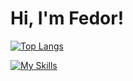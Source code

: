 # Hi, I'm Fedor!

[![Top Langs](https://github-readme-stats.vercel.app/api/top-langs/?username=fkurushin)](https://github.com/anuraghazra/github-readme-stats)

<!-- Python (NLP, DS, ML, FastAPI), Go, Docker, Kubernetes, Gitlab CI/CD, AWS S3, Linux, Power Point, SQL, C/C++, C#, Excel(VBA) -->

[![My Skills](https://skillicons.dev/icons?i=python,golang,docker,kubernetes,git,aws,c,linux,bash,cs,cpp,dotnet,latex,postman,sqlite,&perline=3)](https://skillicons.dev)

<!-- <p align="center">
  <a href="https://skillicons.dev">
    <img src="https://skillicons.dev/icons?i=git,kubernetes,docker,c,vim" />
  </a>
</p> -->
